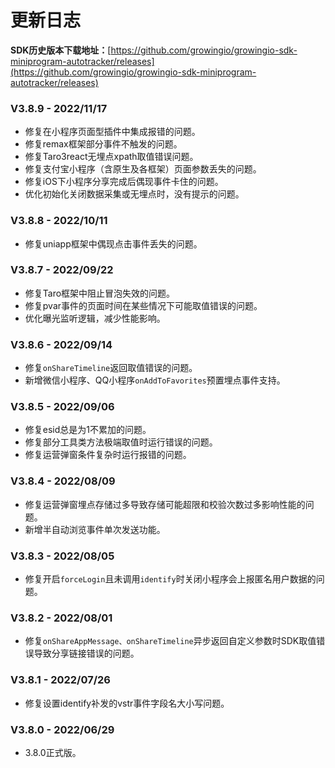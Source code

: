 # 更新日志

**SDK历史版本下载地址：**[https://github.com/growingio/growingio-sdk-miniprogram-autotracker/releases](https://github.com/growingio/growingio-sdk-miniprogram-autotracker/releases)

### V3.8.9 - 2022/11/17 <a href="#v387---20220914" id="v387---20220914"></a>

* 修复在小程序页面型插件中集成报错的问题。
* 修复remax框架部分事件不触发的问题。
* 修复Taro3react无埋点xpath取值错误问题。
* 修复支付宝小程序（含原生及各框架）页面参数丢失的问题。
* 修复iOS下小程序分享完成后偶现事件卡住的问题。
* 优化初始化关闭数据采集或无埋点时，没有提示的问题。

### V3.8.8 - 2022/10/11 <a href="#v387---20220914" id="v387---20220914"></a>

* 修复uniapp框架中偶现点击事件丢失的问题。

### V3.8.7 - 2022/09/22 <a href="#v387---20220914" id="v387---20220914"></a>

* 修复Taro框架中阻止冒泡失效的问题。
* 修复pvar事件的页面时间在某些情况下可能取值错误的问题。
* 优化曝光监听逻辑，减少性能影响。

### V3.8.6 - 2022/09/14[​](http://localhost:3000/growingio-sdk-docs/docs/miniprogram/3.8/version#v387---20220914) <a href="#v387---20220914" id="v387---20220914"></a>

* 修复`onShareTimeline`返回取值错误的问题。
* 新增微信小程序、QQ小程序`onAddToFavorites`预置埋点事件支持。

### V3.8.5 - 2022/09/06 <a href="#v383---20220802" id="v383---20220802"></a>

* 修复esid总是为1不累加的问题。
* 修复部分工具类方法极端取值时运行错误的问题。
* 修复运营弹窗条件复杂时运行报错的问题。

### V3.8.4 - 2022/08/09 <a href="#v383---20220802" id="v383---20220802"></a>

* 修复运营弹窗埋点存储过多导致存储可能超限和校验次数过多影响性能的问题。
* 新增半自动浏览事件单次发送功能。

### V3.8.3 - 2022/08/05[​](https://growingio.github.io/growingio-sdk-docs/docs/miniprogram/3.8/version#v383---20220802) <a href="#v383---20220802" id="v383---20220802"></a>

* 修复开启`forceLogin`且未调用`identify`时关闭小程序会上报匿名用户数据的问题。

### V3.8.2 - 2022/08/01[​](https://growingio.github.io/growingio-sdk-docs/docs/miniprogram/3.8/version#v383---20220802) <a href="#v383---20220802" id="v383---20220802"></a>

* 修复`onShareAppMessage、onShareTimeline`异步返回自定义参数时SDK取值错误导致分享链接错误的问题。

### V3.8.1 - 2022/07/26

* 修复设置identify补发的vstr事件字段名大小写问题。

### V3.8.0 - 2022/06/29

* 3.8.0正式版。
